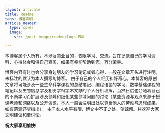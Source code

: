 ```yaml
---
layout: articale
title: Readme
tags: 博客声明
article_header:
  type: cover
  image:
    src: /post_image/readme/logo.PNG

---
```


本博客属个人所有，不涉及商业目的，仅限学习、交流。旨在记录自己的学习资料、心得体会和供自己查阅，如果有幸能帮助到您，万分荣幸。

<!--more-->

博客内容有时也会分享身边朋友的学习笔记或者心得，一般在文章开头进行注明，未标注的默认为本人撰写的博客。
由于自己的个人经历和好奇心，本博客的原创文章将可能涉及一些生命科学课程的总结笔记、编程语言的学习、数学基础课程的笔记以及生物信息学及相关学科学术文献的个人分析理解，当然日后也会随着自己的不断学习而扩展涉及领域和细化某些领域问题的讨论（某些资源与观点来源于授课老师和网络以及公开资源，本人一般会注明出处以尊重他人的劳动与思想成果，如有遗漏还望指出）。
由于本人水平有限，博文中不正之处，望谅解。并欢迎大家文明建议和谐讨论。

**祝大家享用愉快!**



